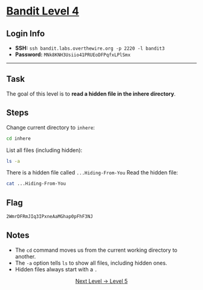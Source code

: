 # [Bandit Level 4](https://overthewire.org/wargames/bandit/bandit4.html)

## Login Info
- **SSH:** `ssh bandit.labs.overthewire.org -p 2220 -l bandit3`
- **Password:** `MNk8KNH3Usiio41PRUEoDFPqfxLPlSmx`

---

## Task 
The goal of this level is to **read a hidden file in the inhere directory**.

## Steps
Change current directory to `inhere`:
```bash
cd inhere
```
List all files (including hidden):
```bash
ls -a
```
There is a hidden file called `...Hiding-From-You`
Read the hidden file:
```bash
cat ...Hiding-From-You
```

## Flag 
```bash
2WmrDFRmJIq3IPxneAaMGhap0pFhF3NJ
```


## Notes
- The `cd` command moves us from the current working directory to another.
- The `-a` option tells `ls` to show all files, including hidden ones.
- Hidden files always start with a `.`



<p align="center">
<a href="level-5.md">Next Level → Level 5</a>
</p>
